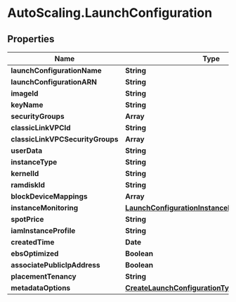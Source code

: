 # AutoScaling.LaunchConfiguration

## Properties

Name | Type | Description | Notes
------------ | ------------- | ------------- | -------------
**launchConfigurationName** | **String** |  | 
**launchConfigurationARN** | **String** |  | [optional] 
**imageId** | **String** |  | 
**keyName** | **String** |  | [optional] 
**securityGroups** | **Array** |  | [optional] 
**classicLinkVPCId** | **String** |  | [optional] 
**classicLinkVPCSecurityGroups** | **Array** |  | [optional] 
**userData** | **String** |  | [optional] 
**instanceType** | **String** |  | 
**kernelId** | **String** |  | [optional] 
**ramdiskId** | **String** |  | [optional] 
**blockDeviceMappings** | **Array** |  | [optional] 
**instanceMonitoring** | [**LaunchConfigurationInstanceMonitoring**](LaunchConfigurationInstanceMonitoring.md) |  | [optional] 
**spotPrice** | **String** |  | [optional] 
**iamInstanceProfile** | **String** |  | [optional] 
**createdTime** | **Date** |  | 
**ebsOptimized** | **Boolean** |  | [optional] 
**associatePublicIpAddress** | **Boolean** |  | [optional] 
**placementTenancy** | **String** |  | [optional] 
**metadataOptions** | [**CreateLaunchConfigurationTypeMetadataOptions**](CreateLaunchConfigurationTypeMetadataOptions.md) |  | [optional] 


